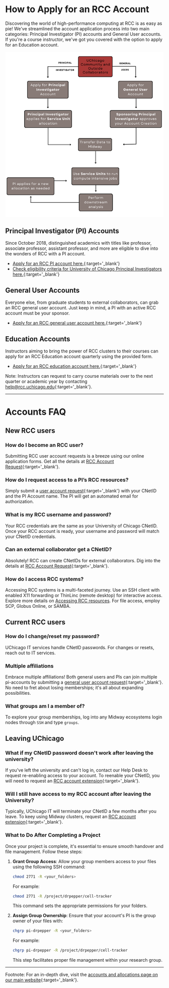 # How to Apply for an RCC Account

Discovering the world of high-performance computing at RCC is as easy as pie! We've streamlined the account application process into two main categories: Principal Investigator (PI) accounts and General User accounts. If you're a course instructor, we've got you covered with the option to apply for an Education account.

<p align="center">
<img src="../img/rcc_workflow.png" width="650" />
</p> 

## Principal Investigator (PI) Accounts

Since October 2018, distinguished academics with titles like professor, associate professor, assistant professor, and more are eligible to dive into the wonders of RCC with a PI account.

* [Apply for an RCC PI account here.](https://rcc.uchicago.edu/accounts-allocations/pi-account-request){:target='_blank'}
* [Check eligibility criteria for University of Chicago Principal Investigators here.](https://ura.uchicago.edu/page/principal-investigator-eligibility){:target='_blank'}

## General User Accounts

Everyone else, from graduate students to external collaborators, can grab an RCC general user account. Just keep in mind, a PI with an active RCC account must be your sponsor.

* [Apply for an RCC general user account here.](https://rcc.uchicago.edu/accounts-allocations/general-user-account-request){:target='_blank'}

## Education Accounts

Instructors aiming to bring the power of RCC clusters to their courses can apply for an RCC Education account quarterly using the provided form.

* [Apply for an RCC education account here.](https://rcc.uchicago.edu/accounts-allocations/education-allocation-request){:target='_blank'}

Note: Instructors can request to carry course materials over to the next quarter or academic year by contacting [help@rcc.uchicago.edu](mailto:help@rcc.uchicago.edu){:target='_blank'}.

---

# Accounts FAQ

## New RCC users 

### How do I become an RCC user?

Submitting RCC user account requests is a breeze using our online application forms. Get all the details at [RCC Account Request](https://rcc.uchicago.edu/accounts-allocations/request-account){:target='_blank'}.

### How do I request access to a PI’s RCC resources?

Simply submit a [user account request](https://rcc.uchicago.edu/accounts-allocations/general-user-account-request){:target='_blank'} with your CNetID and the PI Account name. The PI will get an automated email for authorization.

### What is my RCC username and password?

Your RCC credentials are the same as your University of Chicago CNetID. Once your RCC account is ready, your username and password will match your CNetID credentials. 

### Can an external collaborator get a CNetID?

Absolutely! RCC can create CNetIDs for external collaborators. Dig into the details at [RCC Account Request](https://rcc.uchicago.edu/accounts-allocations/request-account){:target='_blank'}.

### How do I access RCC systems?

Accessing RCC systems is a multi-faceted journey. Use an SSH client with enabled X11 forwarding or ThinLinc (remote desktop) for interactive access. Explore more details on [Accessing RCC resources](connecting.md). For file access, employ SCP, Globus Online, or SAMBA.

## Current RCC users 

### How do I change/reset my password?

UChicago IT services handle CNetID passwords. For changes or resets, reach out to IT services.

### Multiple affiliations

Embrace multiple affiliations! Both general users and PIs can join multiple pi-accounts by submitting a [general user account request](https://rcc.uchicago.edu/accounts-allocations/general-user-account-request){:target='_blank'}. No need to fret about losing memberships; it's all about expanding possibilities.

### What groups am I a member of?

To explore your group memberships, log into any Midway ecosystems login nodes through `SSH` and type `groups`.

## Leaving UChicago 

### What if my CNetID password doesn't work after leaving the university?

If you've left the university and can't log in, contact our Help Desk to request re-enabling access to your account.  To reenable your CNetID, you will need to request an [RCC account extension](https://rcc.uchicago.edu/accounts-allocations/account-extension-request){:target='_blank'}.  

### Will I still have access to my RCC account after leaving the University?

Typically, UChicago IT will terminate your CNetID a few months after you leave. To keey using Midway clusters, request an [RCC account extension](https://rcc.uchicago.edu/accounts-allocations/account-extension-request){:target='_blank'}.

### What to Do After Completing a Project

Once your project is complete, it's essential to ensure smooth handover and file management. Follow these steps:

1. **Grant Group Access**: Allow your group members access to your files using the following SSH command:

    ```bash
    chmod 2771 -R <your_folders>
    ```

    For example:

    ```bash
    chmod 2771 -R /project/drpepper/cell-tracker
    ```

    This command sets the appropriate permissions for your folders.

2. **Assign Group Ownership**: Ensure that your account's PI is the group owner of your files with:

    ```bash
    chgrp pi-drpepper -R <your_folders>
    ```

    For example:

    ```bash
    chgrp pi-drpepper -R /project/drpepper/cell-tracker
    ```

    This step facilitates proper file management within your research group.

---

Footnote: For an in-depth dive, visit the [accounts and allocations page on our main website](https://rcc.uchicago.edu/accounts-allocations){:target='_blank'}.